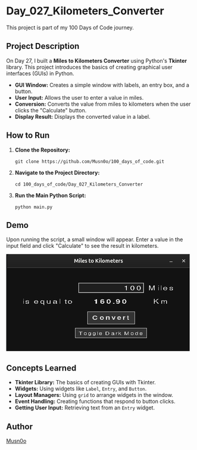 # Day_027_Kilometers_Converter

This project is part of my 100 Days of Code journey.

## Project Description

On Day 27, I built a **Miles to Kilometers Converter** using Python's **Tkinter** library. This project introduces the basics of creating graphical user interfaces (GUIs) in Python.

- **GUI Window:** Creates a simple window with labels, an entry box, and a button.
- **User Input:** Allows the user to enter a value in miles.
- **Conversion:** Converts the value from miles to kilometers when the user clicks the "Calculate" button.
- **Display Result:** Displays the converted value in a label.

## How to Run

1. **Clone the Repository:**
    
    ```
    git clone https://github.com/Musn0o/100_days_of_code.git
    ```
    
2. **Navigate to the Project Directory:**
    
    ```
    cd 100_days_of_code/Day_027_Kilometers_Converter
    ```

3. **Run the Main Python Script:**
    
    ```
    python main.py
    ```

## Demo

Upon running the script, a small window will appear. Enter a value in the input field and click "Calculate" to see the result in kilometers.

![miles to km converter](miles_to_km.png)

## Concepts Learned

- **Tkinter Library:** The basics of creating GUIs with Tkinter.
- **Widgets:** Using widgets like `Label`, `Entry`, and `Button`.
- **Layout Managers:** Using `grid` to arrange widgets in the window.
- **Event Handling:** Creating functions that respond to button clicks.
- **Getting User Input:** Retrieving text from an `Entry` widget.

## Author

[Musn0o](https://github.com/Musn0o)
